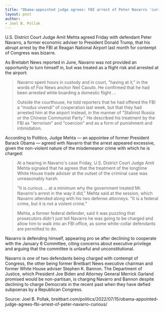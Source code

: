 ```yaml
---
title: "Obama-appointed judge agrees: FBI arrest of Peter Navarro 'curious'"
layout: post
author:
- Joel B. Pollak
---
```


U.S. District Court Judge Amit Mehta agreed Friday with defendant Peter Navarro, a former economic adviser to President Donald Trump, that his abrupt arrest by the FBI at Reagan National Airport last month for contempt of Congress was bizarre.

As Breitabrt News reported in June, Navarro was not provided an opportunity to turn himself in, but was treated as a flight risk and arrested at the airport:

> Navarro spent hours in custody and in court, "having at it," in the words of Fox News anchor Neil Cavuto. He confirmed that he had been arrested while boarding a domestic flight …
>
> Outside the courthouse, he told reporters that he had offered the FBI a "modus vivendi" of cooperation last week, but that they had arrested him at the airport instead, in the manner of "Stalinist Russia or the Chinese Communist Party." He described his treatment by the FBI as "terrorism" and "coercion" and as a form of punishment and intimidation.

According to Politico, Judge Mehta — an appointee of former President Barack Obama — agreed with Navarro that the arrest appeared excessive, given the non-violent nature of the misdemeanor crime with which he is charged:

> At a hearing in Navarro's case Friday, U.S. District Court Judge Amit Mehta signaled that he agrees that the treatment of the longtime White House trade adviser at the outset of the criminal case was unreasonably harsh.
>
> "It is curious … at a minimum why the government treated Mr. Navarro's arrest in the way it did," Mehta said at the session, which Navarro attended along with his two defense attorneys. "It is a federal crime, but it is not a violent crime."
>
> Mehta, a former federal defender, said it was puzzling that prosecutors didn't just tell Navarro he was going to be charged and allow him to walk into an FBI office, as some white-collar defendants are permitted to do.

Navarro is defending himself, appearing pro se after declining to cooperate with the January 6 Committee, citing concerns about executive privilege and arguing that the committee is unlawful and unconstitutional.

Navarro is one of two defendants being charged with contempt of Congress, the other being former Breitbart News executive chairman and former White House adviser Stephen K. Bannon. The Department of Justice, which President Joe Biden and Attorney General Merrick Garland promised would be non-partisan, is charging Navarro and Bannon despite declining to charge Democrats in the recent past when they have defied subpoenas by a Republican Congress.

Source: Joel B. Pollak, breitbart.com/politics/2022/07/15/obama-appointed-judge-agrees-fbi-arrest-of-peter-navarro-curious/

